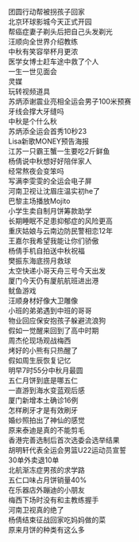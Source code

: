 团圆行动帮被拐孩子回家  
北京环球影城今天正式开园  
帮癌症妻子剃头后把自己头发剃光  
汪顺向全世界介绍教练  
中秋有笑容举杯月更浓  
医学女博士赶车途中救了个人  
一生一世见面会  
灵媒  
玩转视频道具  
苏炳添谢震业亮相全运会男子100米预赛  
牙线会撑大牙缝吗  
中秋是个什么秋  
苏炳添全运会首秀10秒23  
Lisa新歌MONEY预告海报  
江苏一只霸王蟹一生要吃2斤鲜鱼  
杨倩说中秋想好好陪伴家人  
经常熬夜会变笨吗  
写满李雯雯的全运会电子屏  
河南卫视让沈眉庄温实初he了  
巴黎主场播放Mojito  
小学生卖自制月饼筹款助学  
长期睡眠不足患抑郁症的风险更高  
重庆姑娘与云南边防民警相恋12年  
王嘉尔我希望我能让你们骄傲  
杨倩手机自拍送中秋祝福  
樊振东海底捞月救球  
太空快递小哥天舟三号今天出发  
厦门今天仍有厦航航班进出港  
鱿鱼游戏  
汪顺身材好像大卫雕像  
小班的弟弟遇到中班的哥哥  
物业回应保安抱孩子躲避流浪狗  
假如一觉醒来回到了高中时期  
周杰伦现场观战梅西  
烤好的小熊有只热醒了  
假如周生辰恢复记忆  
明早7时55分中秋月最圆  
五仁月饼到底是哪五仁  
一直游到海水变蓝观后感  
厦门新增本土确诊16例  
怎样刷牙才是有效刷牙  
婚纱照拍出了神仙的感觉  
原来泰迪是真的不能剪毛  
香港完善选制后首次选委会选举结果  
胡明轩代表全运会男篮U22运动员宣誓  
30单外卖退10单  
北航渐冻症男孩的求学路  
五仁口味占月饼销量40%  
在乐器店外蹦迪的小朋友  
梅西下场时没有和主教练握手  
河南卫视真的绝了  
杨倩结束征战回家吃妈妈做的菜  
原来月饼的种类有这么多  
